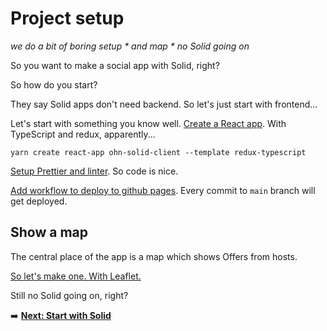 # Project setup

_we do a bit of boring setup * and map * no Solid going on_

So you want to make a social app with Solid, right?

So how do you start?

They say Solid apps don't need backend. So let's just start with frontend...

Let's start with something you know well. [Create a React app](https://reactjs.org/docs/create-a-new-react-app.html#create-react-app). With TypeScript and redux, apparently...

```shell
yarn create react-app ohn-solid-client --template redux-typescript
```

[Setup Prettier and linter](https://github.com/OpenHospitalityNetwork/ohn-solid/commit/d6fae3bad6d0832d701dbc82857cce46f45f6cae). So code is nice.

[Add workflow to deploy to github pages](https://github.com/OpenHospitalityNetwork/ohn-solid/commit/73d1221fa2e8b4fb0831e71140fccb4381a3fd78). Every commit to `main` branch will get deployed.

## Show a map

The central place of the app is a map which shows Offers from hosts.

[So let's make one. With Leaflet.](https://github.com/OpenHospitalityNetwork/ohn-solid/commit/a2555251023575657401e17df8ba91ea0c5fa084)

Still no Solid going on, right?

:arrow_right: **[Next: Start with Solid](solid-start.md)**
